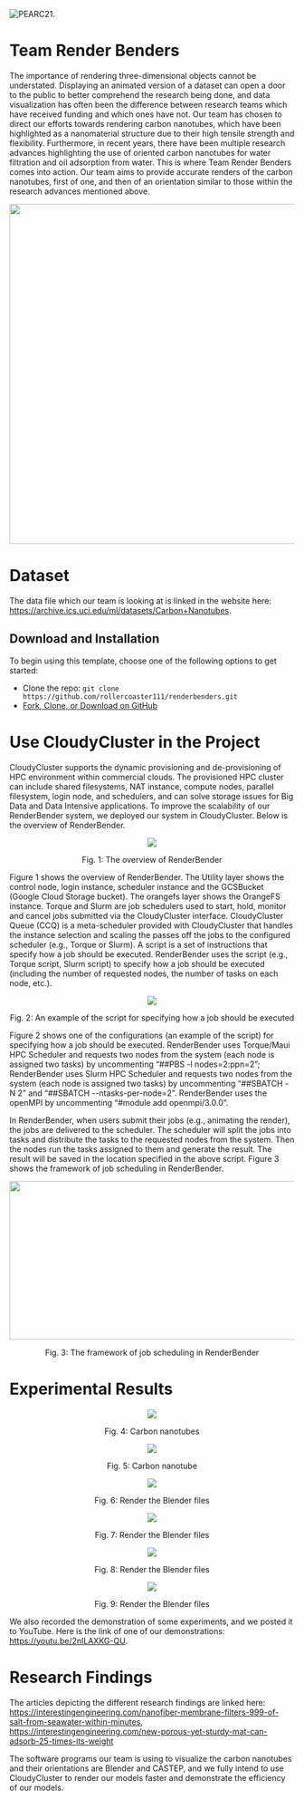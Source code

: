 ![PEARC21.](/cropped-PEARC21_Logo-1.png "Conference Logo - PEARC21.")
# Team Render Benders
The importance of rendering three-dimensional objects cannot be understated. Displaying an animated version of a dataset can open a door to the public to better comprehend the research being done, and data visualization has often been the difference between research teams which have received funding and which ones have not. Our team has chosen to direct our efforts towards rendering carbon nanotubes, which have been highlighted as a nanomaterial structure due to their high tensile strength and flexibility. Furthermore, in recent years, there have been multiple research advances highlighting the use of oriented carbon nanotubes for water filtration and oil adsorption from water. This is where Team Render Benders comes into action. Our team aims to provide accurate renders of the carbon nanotubes, first of one, and then of an orientation similar to those within the research advances mentioned above.
<!--- ![Render Benders Team Background.](/Team_Background.jpg "Hackathon Team Background - PEARC21.") -->
<p align="center">
  <img width="1100" height="600" src="https://github.com/rollercoaster111/renderbenders/blob/main/Team_Background.jpg">
</p>


# Dataset
The data file which our team is looking at is linked in the website here: https://archive.ics.uci.edu/ml/datasets/Carbon+Nanotubes.

## Download and Installation

To begin using this template, choose one of the following options to get started:

- Clone the repo: `git clone https://github.com/rollercoaster111/renderbenders.git`
- [Fork, Clone, or Download on GitHub](https://github.com/rollercoaster111/renderbenders)

# Use CloudyCluster in the Project
CloudyCluster supports the dynamic provisioning and de-provisioning of HPC environment within commercial clouds. The provisioned HPC cluster can include shared filesystems, NAT instance, compute nodes, parallel filesystem, login node, and schedulers, and can solve storage issues for Big Data and Data Intensive applications. To improve the scalability of our RenderBender system, we deployed our system in CloudyCluster. Below is the overview of RenderBender. 

<p align="center">
  <img src="https://github.com/rollercoaster111/renderbenders/blob/main/RenderBenderOverview.jpg">
</p>

<p align="center">
  Fig. 1: The overview of RenderBender
</p>

Figure 1 shows the overview of RenderBender. The Utility layer shows the control node, login instance, scheduler instance and the GCSBucket (Google Cloud Storage bucket). The orangefs layer shows the OrangeFS instance. Torque and Slurm are job schedulers used to start, hold, monitor and cancel jobs submitted via the CloudyCluster interface. CloudyCluster Queue (CCQ) is a meta-scheduler provided with CloudyCluster that handles the instance selection and scaling the passes off the jobs to the configured scheduler (e.g., Torque or Slurm). A script is a set of instructions that specify how a job should be executed. RenderBender uses the script (e.g., Torque script, Slurm script) to specify how a job should be executed (including the number of requested nodes, the number of tasks on each node, etc.). 
<p align="center">
  <img src="https://github.com/rollercoaster111/renderbenders/blob/main/Script4RunJobs.jpg">
</p>

<p align="center">
  Fig. 2: An example of the script for specifying how a job should be executed
</p>

Figure 2 shows one of the configurations (an example of the script) for specifying how a job should be executed. RenderBender uses Torque/Maui HPC Scheduler and requests two nodes from the system (each node is assigned two tasks) by uncommenting “##PBS -l nodes=2:ppn=2”; RenderBender uses Slurm  HPC Scheduler and requests two nodes from the system (each node is assigned two tasks) by uncommenting “##SBATCH -N 2” and “##SBATCH --ntasks-per-node=2”. RenderBender uses the openMPI by uncommenting “#module add openmpi/3.0.0”.

In RenderBender, when users submit their jobs (e.g., animating the render), the jobs are delivered to the scheduler. The scheduler will split the jobs into tasks and distribute the tasks to the requested nodes from the system. Then the nodes run the tasks assigned to them and generate the result. The result will be saved in the location specified in the above script. Figure 3 shows the framework of job scheduling in RenderBender.
<p align="center">
  <img width="600" height="280" src="https://github.com/rollercoaster111/renderbenders/blob/main/JobScheduling.jpg">
</p>

<p align="center">
  Fig. 3: The framework of job scheduling in RenderBender
</p>

# Experimental Results

<p align="center">
  <img src="https://github.com/rollercoaster111/renderbenders/blob/main/cnt1-blue.png">
</p>

<p align="center">
  Fig. 4: Carbon nanotubes
</p>

<p align="center">
  <img src="https://github.com/rollercoaster111/renderbenders/blob/main/cnt1.png">
</p>

<p align="center">
  Fig. 5: Carbon nanotube
</p>

<p align="center">
  <img src="https://github.com/rollercoaster111/renderbenders/blob/main/render1.png">
</p>

<p align="center">
  Fig. 6: Render the Blender files
</p>

<p align="center">
  <img src="https://github.com/rollercoaster111/renderbenders/blob/main/render2.png">
</p>

<p align="center">
  Fig. 7: Render the Blender files
</p>

<p align="center">
  <img src="https://github.com/rollercoaster111/renderbenders/blob/main/render3.png">
</p>

<p align="center">
  Fig. 8: Render the Blender files
</p>

<p align="center">
  <img src="https://github.com/rollercoaster111/renderbenders/blob/main/templates/images/0010.png">
</p>

<p align="center">
  Fig. 9: Render the Blender files
</p>

We also recorded the demonstration of some experiments, and we posted it to YouTube. Here is the link of one of our demonstrations: https://youtu.be/2nILAXKG-QU.

# Research Findings
The articles depicting the different research findings are linked here: https://interestingengineering.com/nanofiber-membrane-filters-999-of-salt-from-seawater-within-minutes, https://interestingengineering.com/new-porous-yet-sturdy-mat-can-adsorb-25-times-its-weight


The software programs our team is using to visualize the carbon nanotubes and their orientations are Blender and CASTEP, and we fully intend to use CloudyCluster to render our models faster and demonstrate the efficiency of our models. 



